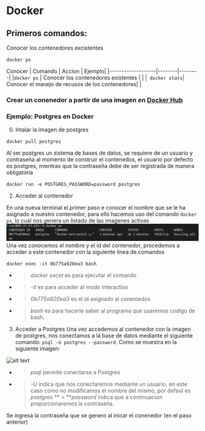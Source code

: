 # Docker

## Primeros comandos:

Conocer los contenedores excistentes
```
docker ps
```
Conocer
| Comando           | Accion | Ejemplo|
|-------------------|--------|--------|
|``` docker ps ```   | Conocer los contenedores existentes | |
|``` docker stats```| Conocer el manejo de recusos de los contenedores| |

### Crear un conenedor a partir de una imagen en [Docker Hub](https://hub.docker.com/)



### Ejemplo: Postgres en Docker

0. Intalar la imagen de postgres 
```
docker pull postgres
```
Al ser postgres un sistema de bases de datos, se requiere de un usuario  y contraseña al momento de construir el contenedos, el usuario por defecto es postgres, mientras que la contraseña debe de ser registrada de manera obligatoria
```
docker run -e POSTGRES_PASSWORD=password postgres
```
2. Acceder al contenedor

En una nueva terminal el primer paso e conocer el nombre que se le ha asignado a nuestro contenedor, para ello hacemos uso del comando ``` docker ps ```, lo cual nos genera un listado de las imagenes activas
![alt text](image.png)
Una vez conocemos el nombre y el id del contenedor, procedemos a acceder a este contenedor con la siguiente linea de comandos

```
docker exec -it 0b775a920ea3 bash
```
* > *docker excet* es para ejecutar el comando
* > *-it* es para acceder al modo interactivo
* > *0b775a920ea3* es el id asignado al conentedos
* > *bash* es para hacerle saber al programa que usaremos codigo de bash.

3. Acceder a Postgres
Una vez accedemos al contenedor con la imagen de postgres, nos conectamos a la base de datos mediante el siguiente comando:
``` psql -U postgres --password ```. Como se muestra en la siguiente imagen:

![alt text](image-1.png)
* > *psql* permite conectarse a Postgres
* > *-U*  indica que nos conectaremos mediante un usuario, en este caso como no modificamos el nombre del mismo, por defaul es *postgres*
** > ***password* indica que a continuacion proporcionaremos la contraseña.

Se ingresa la contraseña que se genero al inicar el conenedor (en el paso anterior)